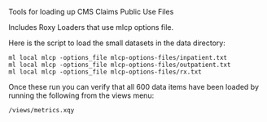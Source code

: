 Tools for loading up CMS Claims Public Use Files

Includes Roxy Loaders that use mlcp options file.

Here is the script to load the small datasets in the data directory:
```
ml local mlcp -options_file mlcp-options-files/inpatient.txt
ml local mlcp -options_file mlcp-options-files/outpatient.txt
ml local mlcp -options_file mlcp-options-files/rx.txt
```

Once these run you can verify that all 600 data items have been loaded by running the following from the views menu:


```/views/metrics.xqy```